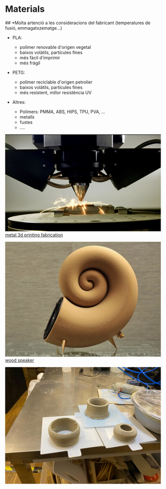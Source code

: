 # Materials

## *Molta artenció a les consideracions del fabricant (temperatures de fusió, emmagatxzematge...)

- PLA:
    - polímer renovable d'origen vegetal
    - baixos volàtils, partícules fines
    - més fàcil d'imprimir
    - més fràgil

- PETG:
    - polímer reciclable d'origen petrolier
    - baixos volàtils, partícules fines
    - més resistent, millor resistència UV
        
- Altres:
    - Polímers: PMMA, ABS, HIPS, TPU, PVA, ...
    - metalls 
    - fustes
    - ....


![metal](./IMG/MATERIALS/metal%20.png)
[metal 3d printing fabrication](https://www.allmetalsfab.com/3d-printings-impact-on-the-metal-fabrication-industry/)


![wood](./IMG/MATERIALS/wood.png)
[wood speaker](https://3dprint.com/5188/akemake-first-3d-printed-wood-speaker/)

![](./IMG/MATERIALS/CLAY.jpeg)

